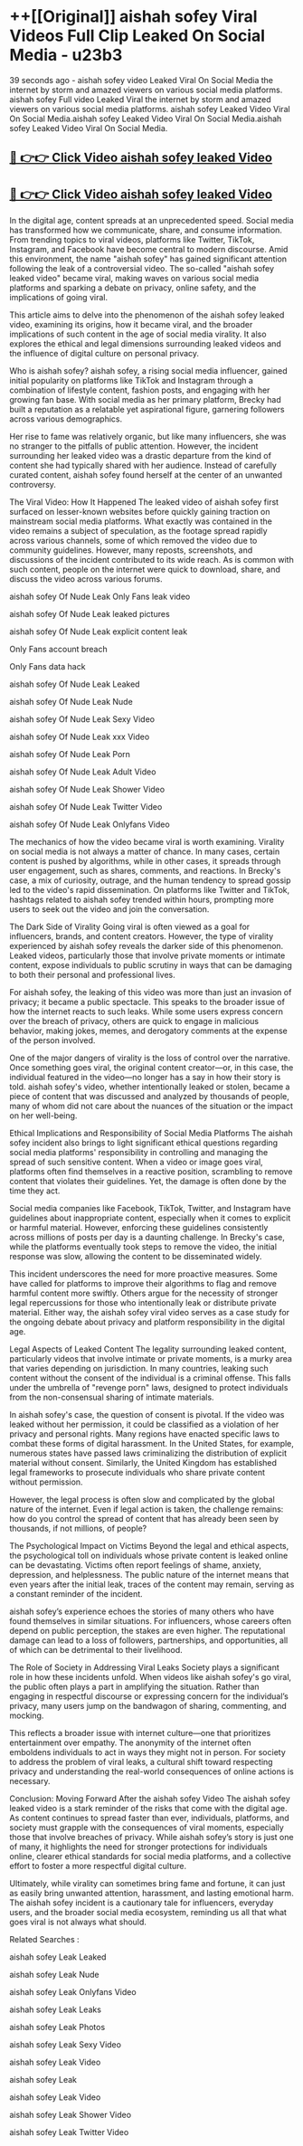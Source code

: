 # ++[[Original]] aishah sofey Viral Videos Full Clip Leaked On Social Media - u23b3<br>

39 seconds ago - aishah sofey video Leaked Viral On Social Media the internet by storm and amazed viewers on various social media platforms.
aishah sofey Full video Leaked Viral the internet by storm and amazed viewers on various social media platforms. aishah sofey Leaked Video Viral On Social Media.aishah sofey Leaked Video Viral On Social Media.aishah sofey Leaked Video Viral On Social Media.<br>


## [🔴 👉👉 Click Video aishah sofey leaked Video ](https://onlyclips.site?title=aishah_sofey&ref=git)

## [🔴 👉👉 Click Video aishah sofey leaked Video ](https://onlyclips.site?title=aishah_sofey&ref=git)

In the digital age, content spreads at an unprecedented speed. Social media has transformed how we communicate, share, and consume information. From trending topics to viral videos, platforms like Twitter, TikTok, Instagram, and Facebook have become central to modern discourse. Amid this environment, the name "aishah sofey" has gained significant attention following the leak of a controversial video. The so-called "aishah sofey leaked video" became viral, making waves on various social media platforms and sparking a debate on privacy, online safety, and the implications of going viral.

This article aims to delve into the phenomenon of the aishah sofey leaked video, examining its origins, how it became viral, and the broader implications of such content in the age of social media virality. It also explores the ethical and legal dimensions surrounding leaked videos and the influence of digital culture on personal privacy.

Who is aishah sofey?
aishah sofey, a rising social media influencer, gained initial popularity on platforms like TikTok and Instagram through a combination of lifestyle content, fashion posts, and engaging with her growing fan base. With social media as her primary platform, Brecky had built a reputation as a relatable yet aspirational figure, garnering followers across various demographics.

Her rise to fame was relatively organic, but like many influencers, she was no stranger to the pitfalls of public attention. However, the incident surrounding her leaked video was a drastic departure from the kind of content she had typically shared with her audience. Instead of carefully curated content, aishah sofey found herself at the center of an unwanted controversy.

The Viral Video: How It Happened
The leaked video of aishah sofey first surfaced on lesser-known websites before quickly gaining traction on mainstream social media platforms. What exactly was contained in the video remains a subject of speculation, as the footage spread rapidly across various channels, some of which removed the video due to community guidelines. However, many reposts, screenshots, and discussions of the incident contributed to its wide reach. As is common with such content, people on the internet were quick to download, share, and discuss the video across various forums.

aishah sofey Of Nude Leak Only Fans leak video

aishah sofey Of Nude Leak leaked pictures

aishah sofey Of Nude Leak explicit content leak

Only Fans account breach

Only Fans data hack

aishah sofey Of Nude Leak Leaked

aishah sofey Of Nude Leak Nude

aishah sofey Of Nude Leak Sexy Video

aishah sofey Of Nude Leak xxx Video

aishah sofey Of Nude Leak Porn

aishah sofey Of Nude Leak Adult Video

aishah sofey Of Nude Leak Shower Video

aishah sofey Of Nude Leak Twitter Video

aishah sofey Of Nude Leak Onlyfans Video

The mechanics of how the video became viral is worth examining. Virality on social media is not always a matter of chance. In many cases, certain content is pushed by algorithms, while in other cases, it spreads through user engagement, such as shares, comments, and reactions. In Brecky's case, a mix of curiosity, outrage, and the human tendency to spread gossip led to the video's rapid dissemination. On platforms like Twitter and TikTok, hashtags related to aishah sofey trended within hours, prompting more users to seek out the video and join the conversation.

The Dark Side of Virality
Going viral is often viewed as a goal for influencers, brands, and content creators. However, the type of virality experienced by aishah sofey reveals the darker side of this phenomenon. Leaked videos, particularly those that involve private moments or intimate content, expose individuals to public scrutiny in ways that can be damaging to both their personal and professional lives.

For aishah sofey, the leaking of this video was more than just an invasion of privacy; it became a public spectacle. This speaks to the broader issue of how the internet reacts to such leaks. While some users express concern over the breach of privacy, others are quick to engage in malicious behavior, making jokes, memes, and derogatory comments at the expense of the person involved.

One of the major dangers of virality is the loss of control over the narrative. Once something goes viral, the original content creator—or, in this case, the individual featured in the video—no longer has a say in how their story is told. aishah sofey's video, whether intentionally leaked or stolen, became a piece of content that was discussed and analyzed by thousands of people, many of whom did not care about the nuances of the situation or the impact on her well-being.

Ethical Implications and Responsibility of Social Media Platforms
The aishah sofey incident also brings to light significant ethical questions regarding social media platforms' responsibility in controlling and managing the spread of such sensitive content. When a video or image goes viral, platforms often find themselves in a reactive position, scrambling to remove content that violates their guidelines. Yet, the damage is often done by the time they act.

Social media companies like Facebook, TikTok, Twitter, and Instagram have guidelines about inappropriate content, especially when it comes to explicit or harmful material. However, enforcing these guidelines consistently across millions of posts per day is a daunting challenge. In Brecky's case, while the platforms eventually took steps to remove the video, the initial response was slow, allowing the content to be disseminated widely.

This incident underscores the need for more proactive measures. Some have called for platforms to improve their algorithms to flag and remove harmful content more swiftly. Others argue for the necessity of stronger legal repercussions for those who intentionally leak or distribute private material. Either way, the aishah sofey viral video serves as a case study for the ongoing debate about privacy and platform responsibility in the digital age.

Legal Aspects of Leaked Content
The legality surrounding leaked content, particularly videos that involve intimate or private moments, is a murky area that varies depending on jurisdiction. In many countries, leaking such content without the consent of the individual is a criminal offense. This falls under the umbrella of "revenge porn" laws, designed to protect individuals from the non-consensual sharing of intimate materials.

In aishah sofey's case, the question of consent is pivotal. If the video was leaked without her permission, it could be classified as a violation of her privacy and personal rights. Many regions have enacted specific laws to combat these forms of digital harassment. In the United States, for example, numerous states have passed laws criminalizing the distribution of explicit material without consent. Similarly, the United Kingdom has established legal frameworks to prosecute individuals who share private content without permission.

However, the legal process is often slow and complicated by the global nature of the internet. Even if legal action is taken, the challenge remains: how do you control the spread of content that has already been seen by thousands, if not millions, of people?

The Psychological Impact on Victims
Beyond the legal and ethical aspects, the psychological toll on individuals whose private content is leaked online can be devastating. Victims often report feelings of shame, anxiety, depression, and helplessness. The public nature of the internet means that even years after the initial leak, traces of the content may remain, serving as a constant reminder of the incident.

aishah sofey’s experience echoes the stories of many others who have found themselves in similar situations. For influencers, whose careers often depend on public perception, the stakes are even higher. The reputational damage can lead to a loss of followers, partnerships, and opportunities, all of which can be detrimental to their livelihood.

The Role of Society in Addressing Viral Leaks
Society plays a significant role in how these incidents unfold. When videos like aishah sofey's go viral, the public often plays a part in amplifying the situation. Rather than engaging in respectful discourse or expressing concern for the individual’s privacy, many users jump on the bandwagon of sharing, commenting, and mocking.

This reflects a broader issue with internet culture—one that prioritizes entertainment over empathy. The anonymity of the internet often emboldens individuals to act in ways they might not in person. For society to address the problem of viral leaks, a cultural shift toward respecting privacy and understanding the real-world consequences of online actions is necessary.

Conclusion: Moving Forward After the aishah sofey Video
The aishah sofey leaked video is a stark reminder of the risks that come with the digital age. As content continues to spread faster than ever, individuals, platforms, and society must grapple with the consequences of viral moments, especially those that involve breaches of privacy. While aishah sofey’s story is just one of many, it highlights the need for stronger protections for individuals online, clearer ethical standards for social media platforms, and a collective effort to foster a more respectful digital culture.

Ultimately, while virality can sometimes bring fame and fortune, it can just as easily bring unwanted attention, harassment, and lasting emotional harm. The aishah sofey incident is a cautionary tale for influencers, everyday users, and the broader social media ecosystem, reminding us all that what goes viral is not always what should.

Related Searches :

aishah sofey Leak Leaked

aishah sofey Leak Nude

aishah sofey Leak Onlyfans Video

aishah sofey Leak Leaks

aishah sofey Leak Photos

aishah sofey Leak Sexy Video

aishah sofey Leak Video

aishah sofey Leak

aishah sofey Leak Video

aishah sofey Leak Shower Video

aishah sofey Leak Twitter Video

